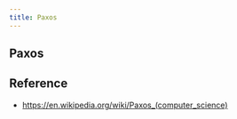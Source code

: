 ```yaml
---
title: Paxos
---
```


## Paxos


## Reference
- https://en.wikipedia.org/wiki/Paxos_(computer_science)
